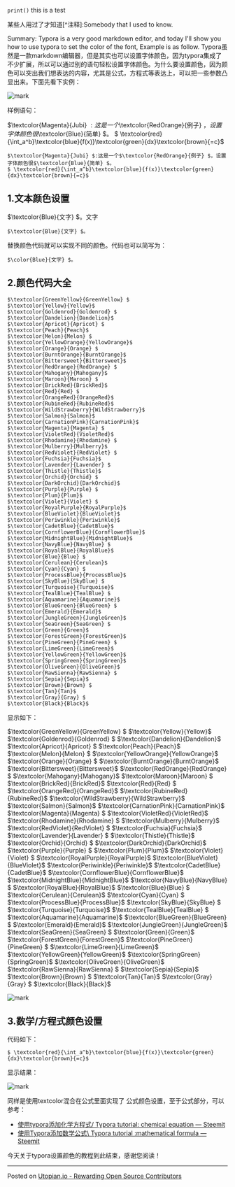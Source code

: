 `print()` this is a test

某些人用过了才知道[^注释]:Somebody that I used to know.

Summary:
Typora is a very good markdown editor, and today I'll show you how to use typora to set the color of the font, Example is as follow.
Typora虽然是一款markdown编辑器，但是其实也可以设置字体颜色，因为typora集成了不少扩展，所以可以通过别的语句轻松设置字体颜色。为什么要设置颜色，因为颜色可以突出我们想表达的内容，尤其是公式，方程式等表达上，可以把一些参数凸显出来。下面先看下实例：

![mark](http://pacdb2bfr.bkt.clouddn.com/blog/image/180803/HKEI6Dm96a.png?imageslim)

样例语句：

$\textcolor{Magenta}{Jubi} $:这是一个$\textcolor{RedOrange}{例子} $，设置字体颜色很$\textcolor{Blue}{简单} $。
$ \textcolor{red}{\int_a^b}\textcolor{blue}{f(x)}\textcolor{green}{dx}\textcolor{brown}{=c}$

```
$\textcolor{Magenta}{Jubi} $:这是一个$\textcolor{RedOrange}{例子} $，设置字体颜色很$\textcolor{Blue}{简单} $。
$ \textcolor{red}{\int_a^b}\textcolor{blue}{f(x)}\textcolor{green}{dx}\textcolor{brown}{=c}$
```

## 1.文本颜色设置

$\textcolor{Blue}{文字} $。文字

```
$\textcolor{Blue}{文字} $。
```

替换颜色代码就可以实现不同的颜色。代码也可以简写为：

```
$\color{Blue}{文字} $。
```

## 2.颜色代码大全

```
$\textcolor{GreenYellow}{GreenYellow} $
$\textcolor{Yellow}{Yellow}$
$\textcolor{Goldenrod}{Goldenrod} $
$\textcolor{Dandelion}{Dandelion}$
$\textcolor{Apricot}{Apricot} $
$\textcolor{Peach}{Peach}$
$\textcolor{Melon}{Melon} $
$\textcolor{YellowOrange}{YellowOrange}$
$\textcolor{Orange}{Orange} $
$\textcolor{BurntOrange}{BurntOrange}$
$\textcolor{Bittersweet}{Bittersweet}$
$\textcolor{RedOrange}{RedOrange} $
$\textcolor{Mahogany}{Mahogany}$
$\textcolor{Maroon}{Maroon} $
$\textcolor{BrickRed}{BrickRed}$
$\textcolor{Red}{Red} $
$\textcolor{OrangeRed}{OrangeRed}$
$\textcolor{RubineRed}{RubineRed}$
$\textcolor{WildStrawberry}{WildStrawberry}$
$\textcolor{Salmon}{Salmon}$
$\textcolor{CarnationPink}{CarnationPink}$
$\textcolor{Magenta}{Magenta} $
$\textcolor{VioletRed}{VioletRed}$
$\textcolor{Rhodamine}{Rhodamine} $
$\textcolor{Mulberry}{Mulberry}$
$\textcolor{RedViolet}{RedViolet} $
$\textcolor{Fuchsia}{Fuchsia}$
$\textcolor{Lavender}{Lavender} $
$\textcolor{Thistle}{Thistle}$
$\textcolor{Orchid}{Orchid} $
$\textcolor{DarkOrchid}{DarkOrchid}$
$\textcolor{Purple}{Purple} $
$\textcolor{Plum}{Plum}$
$\textcolor{Violet}{Violet} $
$\textcolor{RoyalPurple}{RoyalPurple}$
$\textcolor{BlueViolet}{BlueViolet}$
$\textcolor{Periwinkle}{Periwinkle}$
$\textcolor{CadetBlue}{CadetBlue}$
$\textcolor{CornflowerBlue}{CornflowerBlue}$
$\textcolor{MidnightBlue}{MidnightBlue}$
$\textcolor{NavyBlue}{NavyBlue} $
$\textcolor{RoyalBlue}{RoyalBlue}$
$\textcolor{Blue}{Blue} $
$\textcolor{Cerulean}{Cerulean}$
$\textcolor{Cyan}{Cyan} $
$\textcolor{ProcessBlue}{ProcessBlue}$
$\textcolor{SkyBlue}{SkyBlue} $
$\textcolor{Turquoise}{Turquoise}$
$\textcolor{TealBlue}{TealBlue} $
$\textcolor{Aquamarine}{Aquamarine}$
$\textcolor{BlueGreen}{BlueGreen} $
$\textcolor{Emerald}{Emerald}$
$\textcolor{JungleGreen}{JungleGreen}$
$\textcolor{SeaGreen}{SeaGreen} $
$\textcolor{Green}{Green}$
$\textcolor{ForestGreen}{ForestGreen}$
$\textcolor{PineGreen}{PineGreen} $
$\textcolor{LimeGreen}{LimeGreen}$
$\textcolor{YellowGreen}{YellowGreen}$
$\textcolor{SpringGreen}{SpringGreen}$
$\textcolor{OliveGreen}{OliveGreen}$
$\textcolor{RawSienna}{RawSienna} $
$\textcolor{Sepia}{Sepia}$
$\textcolor{Brown}{Brown} $
$\textcolor{Tan}{Tan}$
$\textcolor{Gray}{Gray} $
$\textcolor{Black}{Black}$
```

显示如下：

$\textcolor{GreenYellow}{GreenYellow} $
$\textcolor{Yellow}{Yellow}$
$\textcolor{Goldenrod}{Goldenrod} $
$\textcolor{Dandelion}{Dandelion}$
$\textcolor{Apricot}{Apricot} $
$\textcolor{Peach}{Peach}$
$\textcolor{Melon}{Melon} $
$\textcolor{YellowOrange}{YellowOrange}$
$\textcolor{Orange}{Orange} $
$\textcolor{BurntOrange}{BurntOrange}$
$\textcolor{Bittersweet}{Bittersweet}$
$\textcolor{RedOrange}{RedOrange} $
$\textcolor{Mahogany}{Mahogany}$
$\textcolor{Maroon}{Maroon} $
$\textcolor{BrickRed}{BrickRed}$
$\textcolor{Red}{Red} $
$\textcolor{OrangeRed}{OrangeRed}$
$\textcolor{RubineRed}{RubineRed}$
$\textcolor{WildStrawberry}{WildStrawberry}$
$\textcolor{Salmon}{Salmon}$
$\textcolor{CarnationPink}{CarnationPink}$
$\textcolor{Magenta}{Magenta} $
$\textcolor{VioletRed}{VioletRed}$
$\textcolor{Rhodamine}{Rhodamine} $
$\textcolor{Mulberry}{Mulberry}$
$\textcolor{RedViolet}{RedViolet} $
$\textcolor{Fuchsia}{Fuchsia}$
$\textcolor{Lavender}{Lavender} $
$\textcolor{Thistle}{Thistle}$
$\textcolor{Orchid}{Orchid} $
$\textcolor{DarkOrchid}{DarkOrchid}$
$\textcolor{Purple}{Purple} $
$\textcolor{Plum}{Plum}$
$\textcolor{Violet}{Violet} $
$\textcolor{RoyalPurple}{RoyalPurple}$
$\textcolor{BlueViolet}{BlueViolet}$
$\textcolor{Periwinkle}{Periwinkle}$
$\textcolor{CadetBlue}{CadetBlue}$
$\textcolor{CornflowerBlue}{CornflowerBlue}$
$\textcolor{MidnightBlue}{MidnightBlue}$
$\textcolor{NavyBlue}{NavyBlue} $
$\textcolor{RoyalBlue}{RoyalBlue}$
$\textcolor{Blue}{Blue} $
$\textcolor{Cerulean}{Cerulean}$
$\textcolor{Cyan}{Cyan} $
$\textcolor{ProcessBlue}{ProcessBlue}$
$\textcolor{SkyBlue}{SkyBlue} $
$\textcolor{Turquoise}{Turquoise}$
$\textcolor{TealBlue}{TealBlue} $
$\textcolor{Aquamarine}{Aquamarine}$
$\textcolor{BlueGreen}{BlueGreen} $
$\textcolor{Emerald}{Emerald}$
$\textcolor{JungleGreen}{JungleGreen}$
$\textcolor{SeaGreen}{SeaGreen} $
$\textcolor{Green}{Green}$
$\textcolor{ForestGreen}{ForestGreen}$
$\textcolor{PineGreen}{PineGreen} $
$\textcolor{LimeGreen}{LimeGreen}$
$\textcolor{YellowGreen}{YellowGreen}$
$\textcolor{SpringGreen}{SpringGreen}$
$\textcolor{OliveGreen}{OliveGreen}$
$\textcolor{RawSienna}{RawSienna} $
$\textcolor{Sepia}{Sepia}$
$\textcolor{Brown}{Brown} $
$\textcolor{Tan}{Tan}$
$\textcolor{Gray}{Gray} $
$\textcolor{Black}{Black}$

![mark](http://pacdb2bfr.bkt.clouddn.com/blog/image/180803/d8L875eL6d.png?imageslim)

## 3.数学/方程式颜色设置

代码如下：

```
$ \textcolor{red}{\int_a^b}\textcolor{blue}{f(x)}\textcolor{green}{dx}\textcolor{brown}{=c}$
```

显示结果：

![mark](http://pacdb2bfr.bkt.clouddn.com/blog/image/180803/B3m27e42gb.png?imageslim)

同样是使用textcolor混合在公式里面实现了 公式颜色设置，至于公式部分，可以参考：

- [使用typora添加化学方程式/ Typora tutorial: chemical equation — Steemit](https://steemit.com/utopian-io/@jubi/typora-typora-tutorial-chemical-equation)
- [使用Typora添加数学公式\ Typora tutorial :mathematical formula — Steemit](https://steemit.com/utopian-io/@jubi/typora-typora-tutorial-mathematical-formula)

今天关于typora设置颜色的教程到此结束，感谢您阅读！

------

Posted on [Utopian.io - Rewarding Open Source Contributors](https://utopian.io/utopian-io/@jubi/typora-typora-tutorial-font-color)
